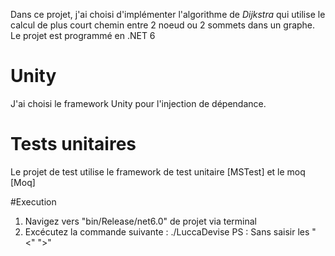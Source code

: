﻿
Dans ce projet, j'ai choisi d'implémenter l'algorithme de *Dijkstra* qui utilise le calcul de plus court chemin entre 2 noeud ou 2 sommets dans un graphe.
Le projet est programmé en .NET 6

# Unity
J'ai choisi le framework Unity pour l'injection de dépendance.

# Tests unitaires
Le projet de test utilise le framework de test unitaire [MSTest] et le moq [Moq]


#Execution
1. Navigez vers "bin/Release/net6.0" de projet via terminal
2. Excécutez la commande suivante :  ./LuccaDevise <chemin de fichier>
 PS : Sans saisir les "<" ">"







